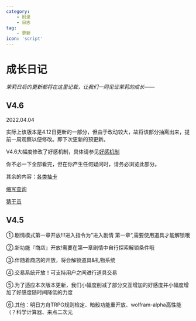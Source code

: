 ```yaml
---
category:
    - 附录
    - 日志
tag:
    - 更新
icon: 'script'
---
```


# 成长日记

*茉莉日后的更新都将在这里记载，让我们一同见证茉莉的成长——*

## V4.6
2022.04.04

实际上该版本是4.12日更新的一部分，但由于改动较大，故将该部分抽离出来，提前一周观察以便修改。即下次更新的预更新。

V4.6大幅度修改了好感机制，具体请参见[好感机制](../appendix/favormechanism.md)

你不必一下全部看完，但在你产生任何疑问时，请务必浏览此部分。

其余的内容：[各类抽卡](../manual/nonebot2/guessoperator.md)

[缩写查询](../manual/nonebot2/nbnhhsh.md)

[猜干员](../manual/nonebot2/guessoperator.md)
## V4.5

①.剧情模式第一章开放!!!进入指令为”进入剧情 第一章“,需要使用道具才能解锁哦

②.新功能『商店』开放!需要在第一章剧情中自行探索解锁条件哦

③.伴随着商店的开放，将会解锁道具&礼物系统

④.交易系统开放！可支持用户之间进行道具交易

⑤.为了适应本次版本更新，我们小幅度削减了部分交互增加的好感度并小幅度增加了好感度随时间降低的力度

⑥.其他：明日方舟TRPG规则检定、暗骰功能重开放、wolfram-alpha高性能（？科学计算器、来点二次元